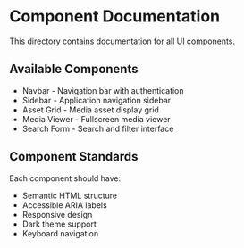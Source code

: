 # Component Documentation

This directory contains documentation for all UI components.

## Available Components

- Navbar - Navigation bar with authentication
- Sidebar - Application navigation sidebar  
- Asset Grid - Media asset display grid
- Media Viewer - Fullscreen media viewer
- Search Form - Search and filter interface

## Component Standards

Each component should have:
- Semantic HTML structure
- Accessible ARIA labels
- Responsive design
- Dark theme support
- Keyboard navigation
